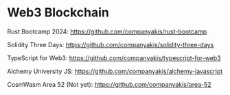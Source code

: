 # Web3 Blockchain

Rust Bootcamp 2024:
https://github.com/companyakis/rust-bootcamp

Solidity Three Days:
https://github.com/companyakis/solidity-three-days

TypeScript for Web3:
https://github.com/companyakis/typescript-for-web3

Alchemy University JS:
https://github.com/companyakis/alchemy-javascript

CosmWasm Area 52 (Not yet):
https://github.com/companyakis/area-52

